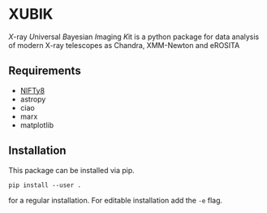 # XUBIK

*X*-ray *U*niversal *B*ayesian *I*maging *K*it is a python package for data analysis of modern X-ray telescopes as Chandra, XMM-Newton and eROSITA

## Requirements
- [NIFTy8](https://gitlab.mpcdf.mpg.de/ift/nifty) 
- astropy
- ciao
- marx
- matplotlib

## Installation

This package can be installed via pip. 

    pip install --user .

for a regular installation. For editable installation add the `-e` flag. 
